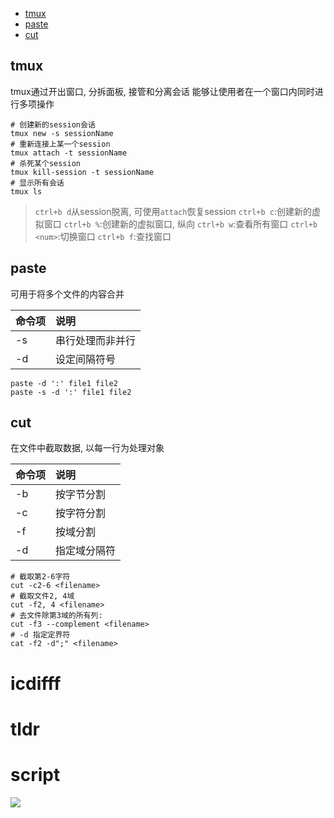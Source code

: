 
<!-- TOC -->

- [tmux](#tmux)
- [paste](#paste)
- [cut](#cut)

<!-- /TOC -->

## tmux

tmux通过开出窗口, 分拆面板, 接管和分离会话
能够让使用者在一个窗口内同时进行多项操作

```
# 创建新的session会话
tmux new -s sessionName
# 重新连接上某一个session
tmux attach -t sessionName
# 杀死某个session
tmux kill-session -t sessionName
# 显示所有会话
tmux ls
```

> `ctrl+b d`从session脱离, 可使用`attach`恢复session
> `ctrl+b c`:创建新的虚拟窗口
> `ctrl+b %`:创建新的虚拟窗口, 纵向
> `ctrl+b w`:查看所有窗口
> `ctrl+b <num>`:切换窗口
> `ctrl+b f`:查找窗口


## paste

可用于将多个文件的内容合并

| 命令项 | 说明             |
| :----- | :--------------- |
| -s     | 串行处理而非并行 |
| -d     | 设定间隔符号     |

```
paste -d ':' file1 file2
paste -s -d ':' file1 file2
```

## cut

在文件中截取数据, 以每一行为处理对象

| 命令项 | 说明         |
| :----- | :----------- |
| -b     | 按字节分割   |
| -c     | 按字符分割   |
| -f     | 按域分割     |
| -d     | 指定域分隔符 |


```shell
# 截取第2-6字符
cut -c2-6 <filename>
# 截取文件2, 4域
cut -f2, 4 <filename>
# 去文件除第3域的所有列:
cut -f3 --complement <filename>
# -d 指定定界符
cat -f2 -d";" <filename>
```
# icdifff

# tldr


# script


[![](https://static.segmentfault.com/v-5b1df2a7/global/img/creativecommons-cc.svg)](https://creativecommons.org/licenses/by-nc-nd/4.0/)
